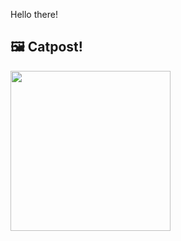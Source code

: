 Hello there!



## 🖼️ Catpost!

<sub>
    <img src="https://cdn2.thecatapi.com/images/K3Cwdhet1.jpg" height="256">
</sub>

